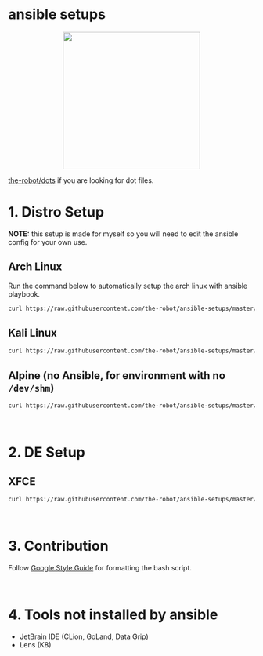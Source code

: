 # ansible setups

<p align="center">
  <img src="https://i.redd.it/yf4j8mde9n341.jpg" width=280 />
</p>

[the-robot/dots](https://github.com/the-robot/dots) if you are looking for dot files.
  
# 1. Distro Setup

**NOTE:** this setup is made for myself so you will need to edit the ansible config for your own use.

## Arch Linux

Run the command below to automatically setup the arch linux with ansible playbook.

```sh
curl https://raw.githubusercontent.com/the-robot/ansible-setups/master/scripts/setup-arch.sh | sudo bash -s -- $(whoami)
```

## Kali Linux

```sh
curl https://raw.githubusercontent.com/the-robot/ansible-setups/master/scripts/setup-kali.sh | sudo bash -s -- $(whoami)
```

## Alpine (no Ansible, for environment with no `/dev/shm`)

```sh
curl https://raw.githubusercontent.com/the-robot/ansible-setups/master/scripts/setup-alpine-ash.sh | ash
```

<br/>

# 2. DE Setup

## XFCE

```sh
curl https://raw.githubusercontent.com/the-robot/ansible-setups/master/scripts/setup-xfce.sh | bash -s -- $(whoami)
```

<br/>

# 3. Contribution

Follow [Google Style Guide](https://google.github.io/styleguide/shellguide.html) for formatting the bash script.

<br/>

# 4. Tools not installed by ansible

- JetBrain IDE (CLion, GoLand, Data Grip)
- Lens (K8)
